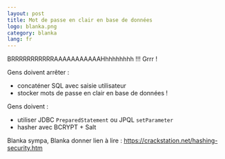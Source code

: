```yaml
---
layout: post
title: Mot de passe en clair en base de données
logo: blanka.png
category: blanka
lang: fr
---
```


BRRRRRRRRRRRAAAAAAAAAAAHhhhhhhhh !!! Grrr !

Gens doivent arrêter :

- concaténer SQL avec saisie utilisateur
- stocker mots de passe en clair en base de données !

Gens doivent :

- utiliser JDBC `PreparedStatement` ou JPQL `setParameter`
- hasher avec BCRYPT + Salt

Blanka sympa, Blanka donner lien à lire : <https://crackstation.net/hashing-security.htm>